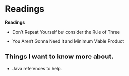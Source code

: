 # Readings

**Readings**

- Don’t Repeat Yourself but consider the Rule of Three

- You Aren’t Gonna Need It and Minimum Viable Product

## Things I want to know more about.

- Java references to help.
